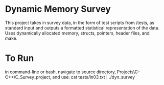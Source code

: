 # Dynamic Memory Survey

This project takes in survey data, in the form of test scripts from /tests, as standard input and outputs a formatted statistical representation of the data.
Uses dynamically allocated memory, structs, pointers, header files, and make.

# To Run

in command-line or bash, navigate to source directory, Projects\C-C++\C_Survey_project, and use: cat tests/in03.txt | ./dyn_survey
